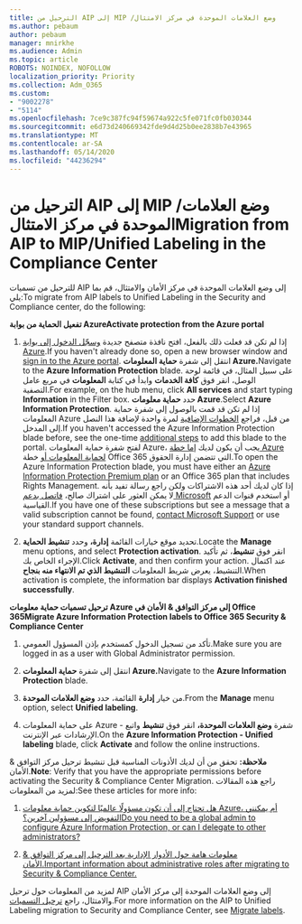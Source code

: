 ```yaml
---
title: الترحيل من AIP إلى MIP /وضع العلامات الموحدة في مركز الامتثال
ms.author: pebaum
author: pebaum
manager: mnirkhe
ms.audience: Admin
ms.topic: article
ROBOTS: NOINDEX, NOFOLLOW
localization_priority: Priority
ms.collection: Adm_O365
ms.custom:
- "9002278"
- "5114"
ms.openlocfilehash: 7ce9c387fc94f59674a922c5fe071fc0fb030344
ms.sourcegitcommit: e6d73d240669342fde9d4d25b0ee2838b7e43965
ms.translationtype: MT
ms.contentlocale: ar-SA
ms.lasthandoff: 05/14/2020
ms.locfileid: "44236294"
---
```

# <a name="migration-from-aip-to-mipunified-labeling-in-the-compliance-center"></a><span data-ttu-id="4ef66-102">الترحيل من AIP إلى MIP /وضع العلامات الموحدة في مركز الامتثال</span><span class="sxs-lookup"><span data-stu-id="4ef66-102">Migration from AIP to MIP/Unified Labeling in the Compliance Center</span></span>

<span data-ttu-id="4ef66-103">للترحيل من تسميات AIP إلى وضع العلامات الموحدة في مركز الأمان والامتثال، قم بما يلي:</span><span class="sxs-lookup"><span data-stu-id="4ef66-103">To migrate from AIP labels to Unified Labeling in the Security and Compliance center, do the following:</span></span>

<span data-ttu-id="4ef66-104">**تفعيل الحماية من بوابة Azure**</span><span class="sxs-lookup"><span data-stu-id="4ef66-104">**Activate protection from the Azure portal**</span></span>

1. <span data-ttu-id="4ef66-105">إذا لم تكن قد فعلت ذلك بالفعل، افتح نافذة متصفح جديدة [وسجّل الدخول إلى بوابة Azure](https://docs.microsoft.com/azure/information-protection/deploy-use/configure-policy#signing-in-to-the-azure-portal).</span><span class="sxs-lookup"><span data-stu-id="4ef66-105">If you haven't already done so, open a new browser window and [sign in to the Azure portal](https://docs.microsoft.com/azure/information-protection/deploy-use/configure-policy#signing-in-to-the-azure-portal).</span></span> <span data-ttu-id="4ef66-106">انتقل إلى شفرة **حماية المعلومات Azure.**</span><span class="sxs-lookup"><span data-stu-id="4ef66-106">Navigate to the **Azure Information Protection** blade.</span></span> <span data-ttu-id="4ef66-107">على سبيل المثال، في قائمة لوحة الوصل، انقر فوق **كافة الخدمات** وابدأ في كتابة **المعلومات** في مربع عامل التصفية.</span><span class="sxs-lookup"><span data-stu-id="4ef66-107">For example, on the hub menu, click **All services** and start typing **Information** in the Filter box.</span></span> <span data-ttu-id="4ef66-108">حدد **حماية معلومات Azure**.</span><span class="sxs-lookup"><span data-stu-id="4ef66-108">Select **Azure Information Protection**.</span></span> <span data-ttu-id="4ef66-109">إذا لم تكن قد قمت بالوصول إلى شفرة حماية المعلومات Azure من قبل، فراجع [الخطوات الإضافية](https://docs.microsoft.com/azure/information-protection/deploy-use/configure-policy#to-access-the-azure-information-protection-blade-for-the-first-time) لمرة واحدة لإضافة هذا النصل إلى المدخل.</span><span class="sxs-lookup"><span data-stu-id="4ef66-109">If you haven't accessed the Azure Information Protection blade before, see the one-time [additional steps](https://docs.microsoft.com/azure/information-protection/deploy-use/configure-policy#to-access-the-azure-information-protection-blade-for-the-first-time) to add this blade to the portal.</span></span> <span data-ttu-id="4ef66-110">لفتح شفرة حماية المعلومات Azure، يجب أن يكون لديك [إما خطة Azure لحماية المعلومات أو](https://www.microsoft.com/cloud-platform/azure-information-protection-pricing) خطة Office 365 التي تتضمن إدارة الحقوق.</span><span class="sxs-lookup"><span data-stu-id="4ef66-110">To open the Azure Information Protection blade, you must have either an [Azure Information Protection Premium plan](https://www.microsoft.com/cloud-platform/azure-information-protection-pricing) or an Office 365 plan that includes Rights Management.</span></span> <span data-ttu-id="4ef66-111">إذا كان لديك أحد هذه الاشتراكات ولكن راجع رسالة تفيد بأنه لا يمكن العثور على اشتراك صالح، [فاتصل بدعم Microsoft](https://docs.microsoft.com/azure/information-protection/get-started/information-support#to-contact-microsoft-support) أو استخدم قنوات الدعم القياسية.</span><span class="sxs-lookup"><span data-stu-id="4ef66-111">If you have one of these subscriptions but see a message that a valid subscription cannot be found, [contact Microsoft Support](https://docs.microsoft.com/azure/information-protection/get-started/information-support#to-contact-microsoft-support) or use your standard support channels.</span></span>

2. <span data-ttu-id="4ef66-112">تحديد موقع خيارات القائمة **إدارة،** وحدد **تنشيط الحماية**.</span><span class="sxs-lookup"><span data-stu-id="4ef66-112">Locate the **Manage** menu options, and select **Protection activation**.</span></span> <span data-ttu-id="4ef66-113">انقر فوق **تنشيط**، ثم تأكيد الإجراء الخاص بك.</span><span class="sxs-lookup"><span data-stu-id="4ef66-113">Click **Activate**, and then confirm your action.</span></span> <span data-ttu-id="4ef66-114">عند اكتمال التنشيط، يعرض شريط المعلومات **التنشيط الذي تم الانتهاء منه بنجاح**.</span><span class="sxs-lookup"><span data-stu-id="4ef66-114">When activation is complete, the information bar displays **Activation finished successfully**.</span></span>

<span data-ttu-id="4ef66-115">**ترحيل تسميات حماية معلومات Azure إلى مركز التوافق & الأمان في Office 365**</span><span class="sxs-lookup"><span data-stu-id="4ef66-115">**Migrate Azure Information Protection labels to Office 365 Security & Compliance Center**</span></span>

1. <span data-ttu-id="4ef66-116">تأكد من تسجيل الدخول كمستخدم بإذن المسؤول العمومي.</span><span class="sxs-lookup"><span data-stu-id="4ef66-116">Make sure you are logged in as a user with Global Administrator permission.</span></span>

2. <span data-ttu-id="4ef66-117">انتقل إلى شفرة **حماية المعلومات Azure.**</span><span class="sxs-lookup"><span data-stu-id="4ef66-117">Navigate to the **Azure Information Protection** blade.</span></span>

3. <span data-ttu-id="4ef66-118">من خيار **إدارة** القائمة، حدد **وضع العلامات الموحدة**.</span><span class="sxs-lookup"><span data-stu-id="4ef66-118">From the **Manage** menu option, select **Unified labeling**.</span></span>

4. <span data-ttu-id="4ef66-119">على حماية المعلومات Azure - شفرة **وضع العلامات الموحدة،** انقر فوق **تنشيط** واتبع الإرشادات عبر الإنترنت.</span><span class="sxs-lookup"><span data-stu-id="4ef66-119">On the **Azure Information Protection - Unified labeling** blade, click **Activate** and follow the online instructions.</span></span>

<span data-ttu-id="4ef66-120">**ملاحظة:** تحقق من أن لديك الأذونات المناسبة قبل تنشيط ترحيل مركز التوافق & الأمان.</span><span class="sxs-lookup"><span data-stu-id="4ef66-120">**Note**: Verify that you have the appropriate permissions before activating the Security & Compliance Center Migration.</span></span> <span data-ttu-id="4ef66-121">راجع هذه المقالات لمزيد من المعلومات:</span><span class="sxs-lookup"><span data-stu-id="4ef66-121">See these articles for more info:</span></span>

1. [<span data-ttu-id="4ef66-122">هل تحتاج إلى أن تكون مسؤولًا عالميًا لتكوين حماية معلومات Azure، أم يمكنني التفويض إلى مسؤولين آخرين؟</span><span class="sxs-lookup"><span data-stu-id="4ef66-122">Do you need to be a global admin to configure Azure Information Protection, or can I delegate to other administrators?</span></span>](https://docs.microsoft.com/azure/information-protection/faqs#do-you-need-to-be-a-global-admin-to-configure-azure-information-protection-or-can-i-delegate-to-other-administrators)

2. [<span data-ttu-id="4ef66-123">معلومات هامة حول الأدوار الإدارية بعد الترحيل إلى مركز التوافق & الأمان.</span><span class="sxs-lookup"><span data-stu-id="4ef66-123">Important information about administrative roles after migrating to Security & Compliance Center.</span></span>](https://docs.microsoft.com/azure/information-protection/configure-policy-migrate-labels#important-information-about-administrative-roles)

<span data-ttu-id="4ef66-124">لمزيد من المعلومات حول ترحيل AIP إلى وضع العلامات الموحدة إلى مركز الأمان والامتثال، راجع [ترحيل التسميات](https://docs.microsoft.com/azure/information-protection/configure-policy-migrate-labels).</span><span class="sxs-lookup"><span data-stu-id="4ef66-124">For more information on the AIP to Unified Labeling migration to Security and Compliance Center, see [Migrate labels](https://docs.microsoft.com/azure/information-protection/configure-policy-migrate-labels).</span></span>
